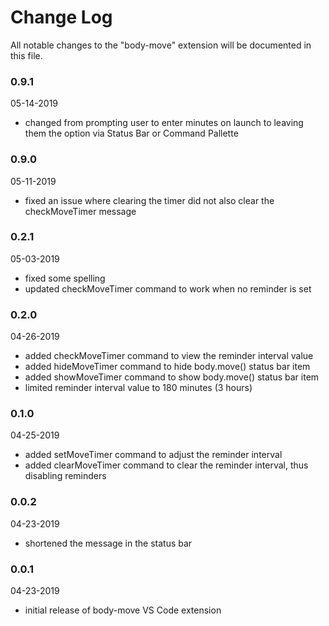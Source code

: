 # Change Log

All notable changes to the "body-move" extension will be documented in this file.

### 0.9.1
05-14-2019
- changed from prompting user to enter minutes on launch to leaving them the option via Status Bar or Command Pallette

### 0.9.0
05-11-2019
- fixed an issue where clearing the timer did not also clear the checkMoveTimer message

### 0.2.1
05-03-2019
- fixed some spelling
- updated checkMoveTimer command to work when no reminder is set

### 0.2.0
04-26-2019
- added checkMoveTimer command to view the reminder interval value
- added hideMoveTimer command to hide body.move() status bar item
- added showMoveTimer command to show body.move() status bar item
- limited reminder interval value to 180 minutes (3 hours)

### 0.1.0
04-25-2019
- added setMoveTimer command to adjust the reminder interval
- added clearMoveTimer command to clear the reminder interval, thus disabling reminders

### 0.0.2
04-23-2019
- shortened the message in the status bar

### 0.0.1
04-23-2019
- initial release of body-move VS Code extension